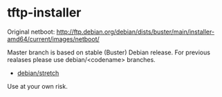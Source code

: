 # tftp-installer

Original netboot: http://ftp.debian.org/debian/dists/buster/main/installer-amd64/current/images/netboot/

Master branch is based on stable (Buster) Debian release. For previous realases please use debian/\<codename\> branches.

* [debian/stretch](https://github.com/dzolnierz/tftp-installer/tree/debian/stretch)

Use at your own risk.
